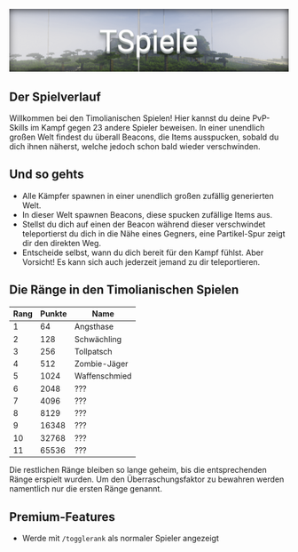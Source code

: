 ![TSpiele](img/TSpiele.png)

## Der Spielverlauf
Willkommen bei den Timolianischen Spielen! Hier kannst du deine PvP-Skills im Kampf gegen 23 andere Spieler beweisen. In einer unendlich großen Welt findest du
überall Beacons, die Items ausspucken, sobald du dich ihnen näherst, welche jedoch schon bald wieder verschwinden.

## Und so gehts
- Alle Kämpfer spawnen in einer unendlich großen zufällig generierten Welt.
- In dieser Welt spawnen Beacons, diese spucken zufällige Items aus.
- Stellst du dich auf einen der Beacon während dieser verschwindet teleportierst du dich in die Nähe eines Gegners, eine Partikel-Spur zeigt dir den direkten Weg.
- Entscheide selbst, wann du dich bereit für den Kampf fühlst. Aber Vorsicht! Es kann sich auch jederzeit jemand zu dir teleportieren.

## Die Ränge in den Timolianischen Spielen

| Rang | Punkte | Name |
| ------ | ------ | ------ |
| 1 | 64 | Angsthase |
| 2 | 128 | Schwächling |
| 3 | 256 | Tollpatsch |
| 4 | 512 | Zombie-Jäger |
| 5 | 1024 | Waffenschmied |
| 6 | 2048 | ??? |
| 7 | 4096 | ??? |
| 8 | 8129 | ??? |
| 9 | 16348 | ??? |
| 10 | 32768 | ??? |
| 11 | 65536 | ??? |

Die restlichen Ränge bleiben so lange geheim, bis die entsprechenden Ränge erspielt wurden. Um den Überraschungsfaktor zu bewahren werden namentlich nur die ersten Ränge genannt. 

## Premium-Features
- Werde mit `/togglerank` als normaler Spieler angezeigt